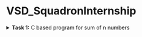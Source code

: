 # VSD_SquadronInternship

<details>
<summary><b>Task 1:</b> C based program for sum of n numbers</summary>   
<br>
C based
------------------------------------------
</details>

